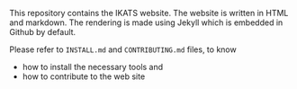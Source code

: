 This repository contains the IKATS website.
The website is written in HTML and markdown.
The rendering is made using Jekyll which is embedded in Github by default.

Please refer to `INSTALL.md` and `CONTRIBUTING.md` files, to know
- how to install the necessary tools and
- how to contribute to the web site
